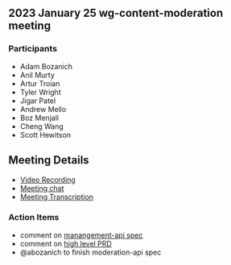

## 2023 January 25 wg-content-moderation meeting


### Participants

- Adam Bozanich
- Anil Murty
- Artur Troian
- Tyler Wright
- Jigar Patel
- Andrew Mello
- Boz Menjali
- Cheng Wang
- Scott Hewitson


## Meeting Details

- [Video Recording](https://drive.google.com/file/d/1xdRohnqbzRUttB2SrrF0hQST4Are03uK/view?usp=sharing)
- [Meeting chat](https://drive.google.com/file/d/1PpnNG540wQ3y1Uiwj27WwYlXrNeXI42P/view?usp=share_link)
- [Meeting Transcription](https://docs.google.com/document/d/1u1xh-rodeLAKfJL4o9az2OvIhr3VtrlrP7RHkVczbmE/edit?usp=share_link)

### Action Items

- comment on [manangement-api spec](https://github.com/akash-network/community/pull/12)
- comment on [high level PRD](https://github.com/akash-network/community/pull/13)
- @abozanich to finish moderation-api spec
